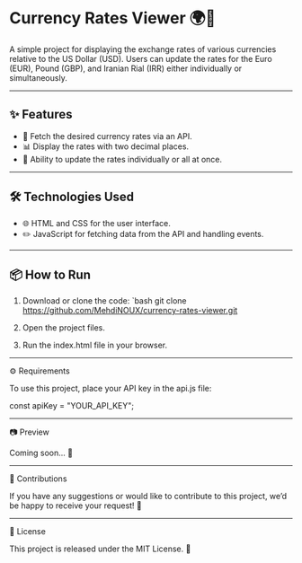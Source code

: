 # Currency Rates Viewer 🌍💱

A simple project for displaying the exchange rates of various currencies relative to the US Dollar (USD). Users can update the rates for the Euro (EUR), Pound (GBP), and Iranian Rial (IRR) either individually or simultaneously.

---

## ✨ Features
- 🚀 Fetch the desired currency rates via an API.
- 📊 Display the rates with two decimal places.
- 🔄 Ability to update the rates individually or all at once.

---

## 🛠 Technologies Used
- 🌐 HTML and CSS for the user interface.
- ✏️ JavaScript for fetching data from the API and handling events.

---

## 📦 How to Run
1. Download or clone the code:
   `bash
   git clone https://github.com/MehdiNOUX/currency-rates-viewer.git

2. Open the project files.


3. Run the index.html file in your browser.




---

⚙️ Requirements

To use this project, place your API key in the api.js file:

const apiKey = "YOUR_API_KEY";


---

📷 Preview

Coming soon... 🚧


---

🤝 Contributions

If you have any suggestions or would like to contribute to this project, we’d be happy to receive your request! 💌


---

📜 License

This project is released under the MIT License. 🌟
